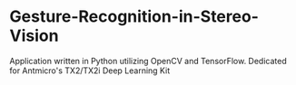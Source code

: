 # Gesture-Recognition-in-Stereo-Vision
Application written in Python utilizing OpenCV and TensorFlow. Dedicated for Antmicro's TX2/TX2i Deep Learning Kit

